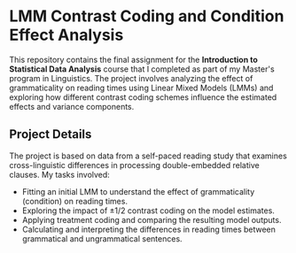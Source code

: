 # LMM Contrast Coding and Condition Effect Analysis

This repository contains the final assignment for the **Introduction to Statistical Data Analysis** course that I completed as part of my Master's program in Linguistics. The project involves analyzing the effect of grammaticality on reading times using Linear Mixed Models (LMMs) and exploring how different contrast coding schemes influence the estimated effects and variance components.

## Project Details

The project is based on data from a self-paced reading study that examines cross-linguistic differences in processing double-embedded relative clauses. My tasks involved:
- Fitting an initial LMM to understand the effect of grammaticality (condition) on reading times.
- Exploring the impact of ±1/2 contrast coding on the model estimates.
- Applying treatment coding and comparing the resulting model outputs.
- Calculating and interpreting the differences in reading times between grammatical and ungrammatical sentences.
